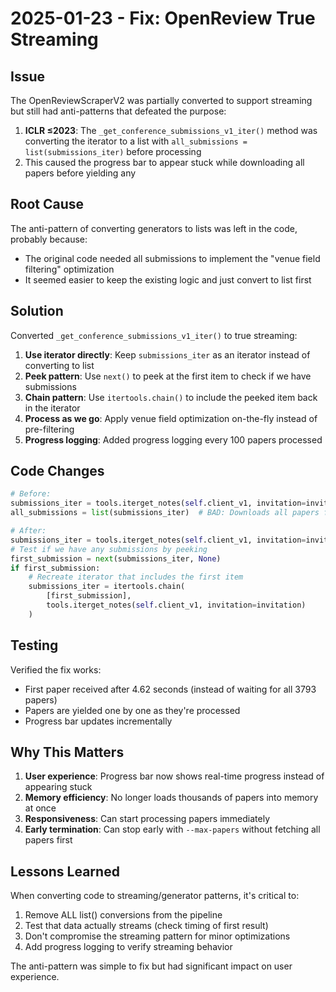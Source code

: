 # 2025-01-23 - Fix: OpenReview True Streaming

## Issue

The OpenReviewScraperV2 was partially converted to support streaming but still had anti-patterns that defeated the purpose:

1. **ICLR ≤2023**: The `_get_conference_submissions_v1_iter()` method was converting the iterator to a list with `all_submissions = list(submissions_iter)` before processing
2. This caused the progress bar to appear stuck while downloading all papers before yielding any

## Root Cause

The anti-pattern of converting generators to lists was left in the code, probably because:
- The original code needed all submissions to implement the "venue field filtering" optimization
- It seemed easier to keep the existing logic and just convert to list first

## Solution

Converted `_get_conference_submissions_v1_iter()` to true streaming:

1. **Use iterator directly**: Keep `submissions_iter` as an iterator instead of converting to list
2. **Peek pattern**: Use `next()` to peek at the first item to check if we have submissions
3. **Chain pattern**: Use `itertools.chain()` to include the peeked item back in the iterator
4. **Process as we go**: Apply venue field optimization on-the-fly instead of pre-filtering
5. **Progress logging**: Added progress logging every 100 papers processed

## Code Changes

```python
# Before:
submissions_iter = tools.iterget_notes(self.client_v1, invitation=invitation)
all_submissions = list(submissions_iter)  # BAD: Downloads all papers first!

# After:
submissions_iter = tools.iterget_notes(self.client_v1, invitation=invitation)
# Test if we have any submissions by peeking
first_submission = next(submissions_iter, None)
if first_submission:
    # Recreate iterator that includes the first item
    submissions_iter = itertools.chain(
        [first_submission], 
        tools.iterget_notes(self.client_v1, invitation=invitation)
    )
```

## Testing

Verified the fix works:
- First paper received after 4.62 seconds (instead of waiting for all 3793 papers)
- Papers are yielded one by one as they're processed
- Progress bar updates incrementally

## Why This Matters

1. **User experience**: Progress bar now shows real-time progress instead of appearing stuck
2. **Memory efficiency**: No longer loads thousands of papers into memory at once
3. **Responsiveness**: Can start processing papers immediately
4. **Early termination**: Can stop early with `--max-papers` without fetching all papers first

## Lessons Learned

When converting code to streaming/generator patterns, it's critical to:
1. Remove ALL list() conversions from the pipeline
2. Test that data actually streams (check timing of first result)
3. Don't compromise the streaming pattern for minor optimizations
4. Add progress logging to verify streaming behavior

The anti-pattern was simple to fix but had significant impact on user experience.